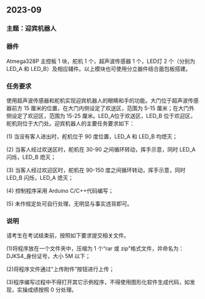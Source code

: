 ## 2023-09

### 主题：迎宾机器人

### 器件

Atmega328P 主控板 1 块，舵机 1 个，超声波传感器 1 个，LED灯 2 个（分别为 LED_A 和 LED_B）及相应辅件。以上模块也可使用分立器件结合面包板搭建。

### 任务要求

使用超声波传感器和舵机实现迎宾机器人的眼睛和手的功能。大门位于超声波传感器前方 15 厘米的位置，在大门内侧设定了欢送区，范围为 5-15 厘米；在大门外侧设定了欢迎区，范围为 15-25 厘米。LED_A位于欢送区，LED_B 位于欢迎区，舵机则位于大门处。迎宾机器人的主要任务要求如下：

(1) 当没有客人进出时，舵机位于 90 度位置，LED_A 和 LED_B 均熄灭；

(2) 当客人经过欢送区时，舵机在 30-90 之间循环转动，挥手示意，同时 LED_A 闪烁，LED_B 熄灭；

(3) 当客人经过欢迎区时，舵机在 90-150 度之间循环转动，挥手示意，同时 LED_B 闪烁，LED_A 熄灭；

(4) 控制程序采用 Arduino C/C++代码编写；

(5) 未作规定处可自行处理，无明显与事实违背即可。

### 说明

请考生在考试结束前，按照如下要求提交相关文件。

(1)将程序放在一个文件夹中，压缩为 1 个“rar 或 zip”格式文件，并命名为：DJKS4_身份证号，大小 5M 以下；

(2)将程序文件通过“上传附件”按钮进行上传；

(3)程序编写过程中不得打开其它示例程序，不得使用图形化软件生成代码，如发现，实操成绩按照 0 分处理。